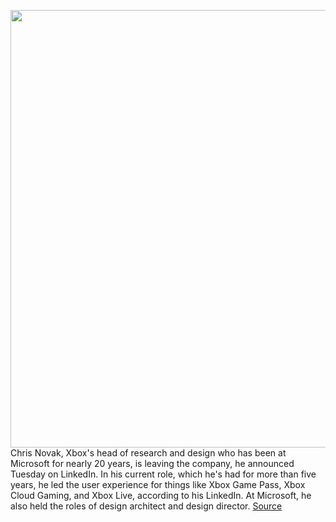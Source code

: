 <img src='https://cdn.vox-cdn.com/thumbor/c_W9yBmJ5LrXMQtd6AUfgf6OkCM=/0x0:2040x1360/1200x800/filters:focal(857x517:1183x843)/cdn.vox-cdn.com/uploads/chorus_image/image/70768927/acastro_190530_1777_xbox_0002.0.0.jpg' width='700px' /><br/>
Chris Novak, Xbox's head of research and design who has been at Microsoft for nearly 20 years, is leaving the company, he announced Tuesday on LinkedIn. In his current role, which he's had for more than five years, he led the user experience for things like Xbox Game Pass, Xbox Cloud Gaming, and Xbox Live, according to his LinkedIn. At Microsoft, he also held the roles of design architect and design director.
<a href='https://www.theverge.com/2022/4/19/23032758/chris-novak-xbox-head-of-research-design-leaving-microsoft-20-years'> Source <a/>